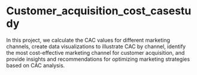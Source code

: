# Customer_acquisition_cost_casestudy
In this project, we calculate the CAC values for different marketing channels, create data visualizations to illustrate CAC by channel, identify the most cost-effective marketing channel for customer acquisition, and provide insights and recommendations for optimizing marketing strategies based on CAC analysis.
